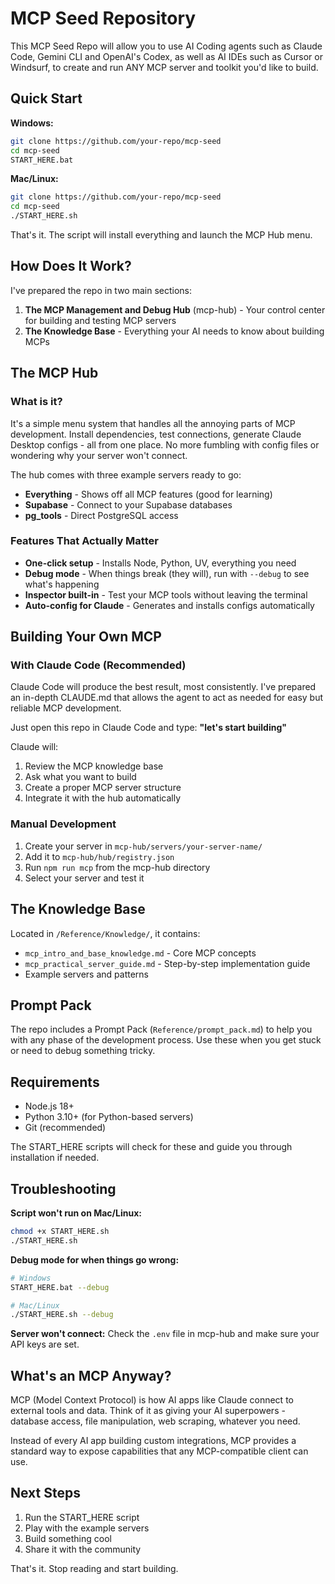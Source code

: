 # MCP Seed Repository

This MCP Seed Repo will allow you to use AI Coding agents such as Claude Code, Gemini CLI and OpenAI's Codex, as well as AI IDEs such as Cursor or Windsurf, to create and run ANY MCP server and toolkit you'd like to build.

## Quick Start

**Windows:**
```bash
git clone https://github.com/your-repo/mcp-seed
cd mcp-seed
START_HERE.bat
```

**Mac/Linux:**
```bash
git clone https://github.com/your-repo/mcp-seed
cd mcp-seed
./START_HERE.sh
```

That's it. The script will install everything and launch the MCP Hub menu.

## How Does It Work?

I've prepared the repo in two main sections:
1) **The MCP Management and Debug Hub** (mcp-hub) - Your control center for building and testing MCP servers
2) **The Knowledge Base** - Everything your AI needs to know about building MCPs

## The MCP Hub

### What is it?

It's a simple menu system that handles all the annoying parts of MCP development. Install dependencies, test connections, generate Claude Desktop configs - all from one place. No more fumbling with config files or wondering why your server won't connect.

The hub comes with three example servers ready to go:
- **Everything** - Shows off all MCP features (good for learning)
- **Supabase** - Connect to your Supabase databases
- **pg_tools** - Direct PostgreSQL access

### Features That Actually Matter

- **One-click setup** - Installs Node, Python, UV, everything you need
- **Debug mode** - When things break (they will), run with `--debug` to see what's happening
- **Inspector built-in** - Test your MCP tools without leaving the terminal
- **Auto-config for Claude** - Generates and installs configs automatically

## Building Your Own MCP

### With Claude Code (Recommended)

Claude Code will produce the best result, most consistently. I've prepared an in-depth CLAUDE.md that allows the agent to act as needed for easy but reliable MCP development.

Just open this repo in Claude Code and type: **"let's start building"**

Claude will:
1. Review the MCP knowledge base
2. Ask what you want to build
3. Create a proper MCP server structure
4. Integrate it with the hub automatically

### Manual Development

1. Create your server in `mcp-hub/servers/your-server-name/`
2. Add it to `mcp-hub/hub/registry.json`
3. Run `npm run mcp` from the mcp-hub directory
4. Select your server and test it

## The Knowledge Base

Located in `/Reference/Knowledge/`, it contains:
- `mcp_intro_and_base_knowledge.md` - Core MCP concepts
- `mcp_practical_server_guide.md` - Step-by-step implementation guide
- Example servers and patterns

## Prompt Pack

The repo includes a Prompt Pack (`Reference/prompt_pack.md`) to help you with any phase of the development process. Use these when you get stuck or need to debug something tricky.

## Requirements

- Node.js 18+
- Python 3.10+ (for Python-based servers)
- Git (recommended)

The START_HERE scripts will check for these and guide you through installation if needed.

## Troubleshooting

**Script won't run on Mac/Linux:**
```bash
chmod +x START_HERE.sh
./START_HERE.sh
```

**Debug mode for when things go wrong:**
```bash
# Windows
START_HERE.bat --debug

# Mac/Linux
./START_HERE.sh --debug
```

**Server won't connect:**
Check the `.env` file in mcp-hub and make sure your API keys are set.

## What's an MCP Anyway?

MCP (Model Context Protocol) is how AI apps like Claude connect to external tools and data. Think of it as giving your AI superpowers - database access, file manipulation, web scraping, whatever you need.

Instead of every AI app building custom integrations, MCP provides a standard way to expose capabilities that any MCP-compatible client can use.

## Next Steps

1. Run the START_HERE script
2. Play with the example servers
3. Build something cool
4. Share it with the community

That's it. Stop reading and start building.